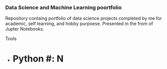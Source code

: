 ### Data Science and Machine Learning poortfolio
Repository containg portfolio of data science projects completed by me for academic, self learning, and hobby purpoese.
Presented in the from of Jupter Notebooks.

Tools

*  # Python #: N
